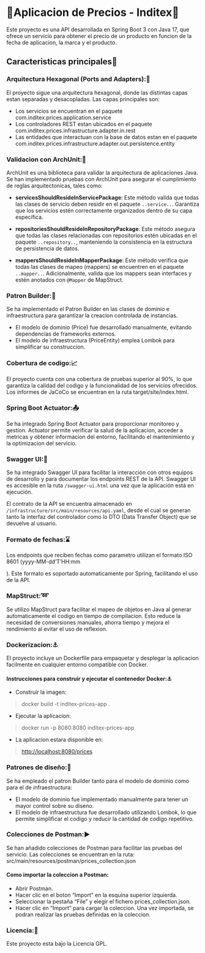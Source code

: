 # 📣Aplicacion de Precios - Inditex📣

Este proyecto es una API desarrollada en Spring Boot 3 con Java 17, que ofrece un servicio para obtener el precio de un producto en funcion de la fecha de aplicacion, la marca y el producto.

## Caracteristicas principales🔆

### Arquitectura Hexagonal (Ports and Adapters):🗼

El proyecto sigue una arquitectura hexagonal, donde las distintas capas estan separadas y desacopladas. Las capas principales son:

-   Los servicios se encuentran en el paquete com.inditex.prices.application.service
-   Los controladores REST estan ubicados en el paquete com.inditex.prices.infrastructure.adapter.in.rest
-   Las entidades que interactuan con la base de datos estan en el paquete com.inditex.prices.infrastructure.adapter.out.persistence.entity

### Validacion con ArchUnit:🔎

ArchUnit es una biblioteca para validar la arquitectura de aplicaciones Java. Se han implementado pruebas con ArchUnit para asegurar el cumplimiento de reglas arquitectonicas, tales como:

-   **servicesShouldResideInServicePackage**: Este método valida que todas las clases de servicio deben residir en el paquete  `..service..`. Garantiza que los servicios estén correctamente organizados dentro de su capa específica.
    
-   **repositoriesShouldResideInRepositoryPackage**: Este método asegura que todas las clases relacionadas con repositorios estén ubicadas en el paquete  `..repository..`, manteniendo la consistencia en la estructura de persistencia de datos.
    
-   **mappersShouldResideInMapperPackage**: Este método verifica que todas las clases de mapeo (mappers) se encuentren en el paquete  `..mapper..`. Adicionalmente, valida que los mappers sean interfaces y estén anotados con  `@Mapper`  de MapStruct.
    

### Patron Builder:🗿

Se ha implementado el Patron Builder en las clases de dominio e infraestructura para garantizar la creacion controlada de instancias.

-   El modelo de dominio (Price) fue desarrollado manualmente, evitando dependencias de frameworks externos.
-   El modelo de infraestructura (PriceEntity) emplea Lombok para simplificar su construccion.

### Cobertura de codigo:📈

El proyecto cuenta con una cobertura de pruebas superior al 90%, lo que garantiza la calidad del codigo y la funcionalidad de los servicios ofrecidos. Los informes de JaCoCo se encuentran en la ruta target/site/index.html.

### Spring Boot Actuator:📤

Se ha integrado Spring Boot Actuator para proporcionar monitoreo y gestion. Actuator permite verificar la salud de la aplicacion, acceder a metricas y obtener informacion del entorno, facilitando el mantenimiento y la optimizacion del servicio.

### Swagger UI:🔨

Se ha integrado Swagger UI para facilitar la interacción con otros equipos de desarrollo y para documentar los endpoints REST de la API. Swagger UI es accesible en la ruta  `/swagger-ui.html`  una vez que la aplicación está en ejecución.

El contrato de la API se encuentra almacenado en  `/infrastructure/src/main/resources/api.yaml`, desde el cual se generan tanto la interfaz del controlador como lo DTO (Data Transfer Object) que se devuelve al usuario.

### Formato de fechas:⌛️

Los endpoints que reciben fechas como parametro utilizan el formato ISO 8601 (yyyy-MM-dd’T’HH:mm

). Este formato es soportado automaticamente por Spring, facilitando el uso de la API.

### MapStruct:➿

Se utilizo MapStruct para facilitar el mapeo de objetos en Java al generar automaticamente el codigo en tiempo de compilacion. Esto reduce la necesidad de conversiones manuales, ahorra tiempo y mejora el rendimiento al evitar el uso de reflexion.

### Dockerizacion:⚓️

El proyecto incluye un Dockerfile para empaquetar y desplegar la aplicacion facilmente en cualquier entorno compatible con Docker.

#### Instrucciones para construir y ejecutar el contenedor Docker:⚓️

-   Construir la imagen: 

> docker build -t inditex-prices-app .

-   Ejecutar la aplicacion: 

> docker run -p 8080:8080 inditex-prices-app

-   La aplicacion estara disponible en:  

> [http://localhost:8080/prices](http://localhost:8080/prices)

### Patrones de diseño:🏁

Se ha empleado el patron Builder tanto para el modelo de dominio como para el de infraestructura:

-   El modelo de dominio fue implementado manualmente para tener un mayor control sobre su diseno.
-   El modelo de infraestructura fue desarrollado utilizando Lombok, lo que permite simplificar el codigo y reducir la cantidad de codigo repetitivo.

### Colecciones de Postman:▶️

Se han añadido colecciones de Postman para facilitar las pruebas del servicio. Las colecciones se encuentran en la ruta: src/main/resources/postman/prices_collection.json

#### Como importar la coleccion a Postman:

-   Abrir Postman.
-   Hacer clic en el boton “Import” en la esquina superior izquierda.
-   Seleccionar la pestaña “File” y elegir el fichero prices_collection.json.
-   Hacer clic en “Import” para cargar la coleccion. Una vez importada, se podran realizar las pruebas definidas en la coleccion.

### Licencia:🍻

Este proyecto esta bajo la Licencia GPL.